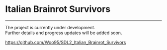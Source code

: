 # **Italian Brainrot Survivors**
---

The project is currently under development.  
Further details and progress updates will be added soon.

https://github.com/Woo95/SDL2_Italian_Brainrot_Survivors